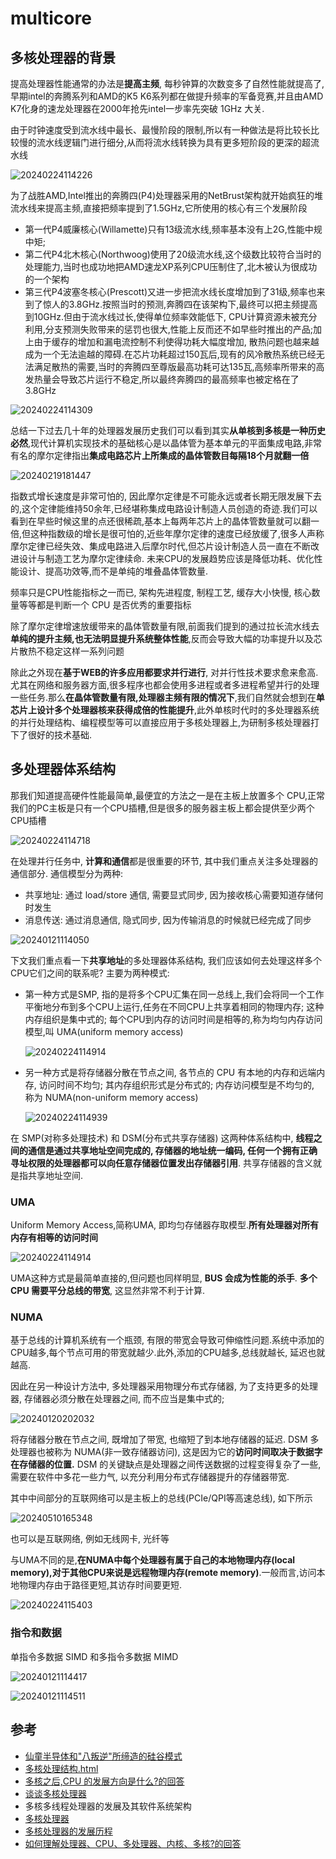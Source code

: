 
# multicore

## 多核处理器的背景

提高处理器性能通常的办法是**提高主频**, 每秒钟算的次数变多了自然性能就提高了,早期intel的奔腾系列和AMD的K5 K6系列都在做提升频率的军备竞赛,并且由AMD K7化身的速龙处理器在2000年抢先intel一步率先突破 1GHz 大关.

由于时钟速度受到流水线中最长、最慢阶段的限制,所以有一种做法是将比较长比较慢的流水线逻辑门进行细分,从而将流水线转换为具有更多短阶段的更深的超流水线

![20240224114226](https://raw.githubusercontent.com/learner-lu/picbed/master/20240224114226.png)

为了战胜AMD,Intel推出的奔腾四(P4)处理器采用的NetBrust架构就开始疯狂的堆流水线来提高主频,直接把频率提到了1.5GHz,它所使用的核心有三个发展阶段

- 第一代P4威廉核心(Willamette)只有13级流水线,频率基本没有上2G,性能中规中矩;
- 第二代P4北木核心(Northwoog)使用了20级流水线,这个级数比较符合当时的处理能力,当时也成功地把AMD速龙XP系列CPU压制住了,北木被认为很成功的一个架构
- 第三代P4波塞冬核心(Prescott)又进一步把流水线长度增加到了31级,频率也来到了惊人的3.8GHz.按照当时的预测,奔腾四在该架构下,最终可以把主频提高到10GHz.但由于流水线过长,使得单位频率效能低下, CPU计算资源未被充分利用,分支预测失败带来的惩罚也很大,性能上反而还不如早些时推出的产品;加上由于缓存的增加和漏电流控制不利使得功耗大幅度增加, 散热问题也越来越成为一个无法逾越的障碍.在芯片功耗超过150瓦后,现有的风冷散热系统已经无法满足散热的需要,当时的奔腾四至尊版最高功耗可达135瓦,高频率所带来的高发热量会导致芯片运行不稳定,所以最终奔腾四的最高频率也被定格在了3.8GHz

![20240224114309](https://raw.githubusercontent.com/learner-lu/picbed/master/20240224114309.png)

总结一下过去几十年的处理器发展历史我们可以看到其实**从单核到多核是一种历史必然**,现代计算机实现技术的基础核心是以晶体管为基本单元的平面集成电路,非常有名的摩尔定律指出**集成电路芯片上所集成的晶体管数目每隔18个月就翻一倍**

![20240219181447](https://raw.githubusercontent.com/learner-lu/picbed/master/20240219181447.png)

指数式增长速度是非常可怕的, 因此摩尔定律是不可能永远或者长期无限发展下去的,这个定律能维持50余年,已经堪称集成电路设计制造人员创造的奇迹.我们可以看到在早些时候这里的点还很稀疏,基本上每两年芯片上的晶体管数量就可以翻一倍,但这种指数级的增长是很可怕的,近些年摩尔定律的速度已经放缓了,很多人声称摩尔定律已经失效、集成电路进入后摩尔时代,但芯片设计制造人员一直在不断改进设计与制造工艺为摩尔定律续命. 未来CPU的发展趋势应该是降低功耗、优化性能设计、提高功效等,而不是单纯的堆叠晶体管数量.

频率只是CPU性能指标之一而已, 架构先进程度, 制程工艺, 缓存大小快慢, 核心数量等等都是判断一个 CPU 是否优秀的重要指标

除了摩尔定律增速放缓带来的晶体管数量有限,前面我们提到的通过拉长流水线去**单纯的提升主频,也无法明显提升系统整体性能**,反而会导致大幅的功率提升以及芯片散热不稳定这样一系列问题

除此之外现在**基于WEB的许多应用都要求并行进行**, 对并行性技术要求愈来愈高. 尤其在网络和服务器方面,很多程序也都会使用多进程或者多进程希望并行的处理一些任务.那么**在晶体管数量有限,处理器主频有限的情况下**,我们自然就会想到在**单芯片上设计多个处理器核来获得成倍的性能提升**,此外单核时代时的多处理器系统的并行处理结构、编程模型等可以直接应用于多核处理器上,为研制多核处理器打下了很好的技术基础.

## 多处理器体系结构

那我们知道提高硬件性能最简单,最便宜的方法之一是在主板上放置多个 CPU,正常我们的PC主板是只有一个CPU插槽,但是很多的服务器主板上都会提供至少两个CPU插槽

![20240224114718](https://raw.githubusercontent.com/learner-lu/picbed/master/20240224114718.png)

在处理并行任务中, **计算和通信**都是很重要的环节, 其中我们重点关注多处理器的通信部分. 通信模型分为两种:

- 共享地址: 通过 load/store 通信, 需要显式同步, 因为接收核心需要知道存储何时发生
- 消息传送: 通过消息通信, 隐式同步, 因为传输消息的时候就已经完成了同步

![20240121114050](https://raw.githubusercontent.com/learner-lu/picbed/master/20240121114050.png)

下文我们重点看一下**共享地址**的多处理器体系结构, 我们应该如何去处理这样多个CPU它们之间的联系呢? 主要为两种模式:

- 第一种方式是SMP, 指的是将多个CPU汇集在同一总线上,我们会将同一个工作平衡地分布到多个CPU上运行,任务在不同CPU上共享着相同的物理内存; 这种内存组织是集中式的; 每个CPU到内存的访问时间是相等的,称为均匀内存访问模型,叫 UMA(uniform memory access)

  ![20240224114914](https://raw.githubusercontent.com/learner-lu/picbed/master/20240224114914.png)

- 另一种方式是将存储器分散在节点之间, 各节点的 CPU 有本地的内存和远端内存, 访问时间不均匀; 其内存组织形式是分布式的; 内存访问模型是不均匀的, 称为 NUMA(non-uniform memory access)

  ![20240224114939](https://raw.githubusercontent.com/learner-lu/picbed/master/20240224114939.png)

在 SMP(对称多处理技术) 和 DSM(分布式共享存储器) 这两种体系结构中, **线程之间的通信是通过共享地址空间完成的, 存储器的地址统一编码, 任何一个拥有正确寻址权限的处理器都可以向任意存储器位置发出存储器引用**. 共享存储器的含义就是指共享地址空间.

### UMA

Uniform Memory Access,简称UMA, 即均匀存储器存取模型.**所有处理器对所有内存有相等的访问时间**

![20240224114914](https://raw.githubusercontent.com/learner-lu/picbed/master/20240224114914.png)

UMA这种方式是最简单直接的,但问题也同样明显, **BUS 会成为性能的杀手**. **多个 CPU 需要平分总线的带宽**, 这显然非常不利于计算.

### NUMA

基于总线的计算机系统有一个瓶颈, 有限的带宽会导致可伸缩性问题.系统中添加的CPU越多,每个节点可用的带宽就越少.此外,添加的CPU越多,总线就越长, 延迟也就越高.

因此在另一种设计方法中, 多处理器采用物理分布式存储器, 为了支持更多的处理器, 存储器必须分散在处理器之间, 而不应当是集中式的;

![20240120202032](https://raw.githubusercontent.com/learner-lu/picbed/master/20240120202032.png)

将存储器分散在节点之间, 既增加了带宽, 也缩短了到本地存储器的延迟. DSM 多处理器也被称为 NUMA(非一致存储器访问), 这是因为它的**访问时间取决于数据字在存储器的位置.** DSM 的关键缺点是处理器之间传送数据的过程变得复杂了一些, 需要在软件中多花一些力气, 以充分利用分布式存储器提升的存储器带宽.

其中中间部分的互联网络可以是主板上的总线(PCIe/QPI等高速总线), 如下所示

![20240510165348](https://raw.githubusercontent.com/learner-lu/picbed/master/20240510165348.png)

也可以是互联网络, 例如无线网卡, 光纤等

与UMA不同的是,**在NUMA中每个处理器有属于自己的本地物理内存(local memory),对于其他CPU来说是远程物理内存(remote memory)**.一般而言,访问本地物理内存由于路径更短,其访存时间要更短.

![20240224115403](https://raw.githubusercontent.com/learner-lu/picbed/master/20240224115403.png)

### 指令和数据

单指令多数据 SIMD 和多指令多数据 MIMD

![20240121114417](https://raw.githubusercontent.com/learner-lu/picbed/master/20240121114417.png)

![20240121114511](https://raw.githubusercontent.com/learner-lu/picbed/master/20240121114511.png)

## 参考

- [仙童半导体和"八叛逆"所缔造的硅谷模式](https://www.163.com/dy/article/FLPKHUFL0511FQO9.html)
- [多核处理结构.html](https://foxsen.github.io/archbase/%E5%A4%9A%E6%A0%B8%E5%A4%84%E7%90%86%E7%BB%93%E6%9E%84.html)
- [多核之后,CPU 的发展方向是什么?的回答](https://www.zhihu.com/question/20809971/answer/1678502542)
- [谈谈多核处理器](https://zhuanlan.zhihu.com/p/427398869)
- 多核多线程处理器的发展及其软件系统架构
- [多核处理器](https://baike.baidu.com/item/%E5%A4%9A%E6%A0%B8%E5%A4%84%E7%90%86%E5%99%A8/10278420)
- [多核处理器的发展历程](https://zhidao.baidu.com/question/435213422142183884.html)
- [如何理解处理器、CPU、多处理器、内核、多核?的回答](https://www.zhihu.com/question/321291471/answer/660183713)
